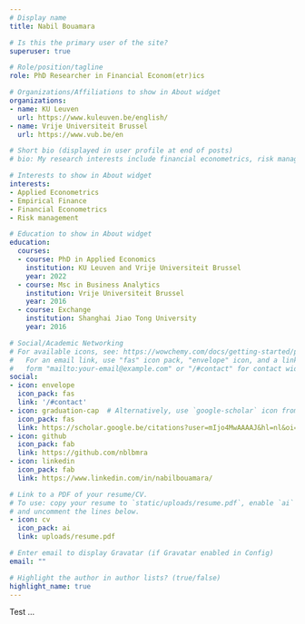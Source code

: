 ```yaml
---
# Display name
title: Nabil Bouamara

# Is this the primary user of the site?
superuser: true

# Role/position/tagline
role: PhD Researcher in Financial Econom(etr)ics

# Organizations/Affiliations to show in About widget
organizations:
- name: KU Leuven
  url: https://www.kuleuven.be/english/
- name: Vrije Universiteit Brussel
  url: https://www.vub.be/en

# Short bio (displayed in user profile at end of posts)
# bio: My research interests include financial econometrics, risk management and time series analysis.

# Interests to show in About widget
interests:
- Applied Econometrics
- Empirical Finance
- Financial Econometrics
- Risk management

# Education to show in About widget
education:
  courses:
  - course: PhD in Applied Economics
    institution: KU Leuven and Vrije Universiteit Brussel
    year: 2022
  - course: Msc in Business Analytics
    institution: Vrije Universiteit Brussel
    year: 2016
  - course: Exchange
    institution: Shanghai Jiao Tong University
    year: 2016

# Social/Academic Networking
# For available icons, see: https://wowchemy.com/docs/getting-started/page-builder/#icons
#   For an email link, use "fas" icon pack, "envelope" icon, and a link in the
#   form "mailto:your-email@example.com" or "/#contact" for contact widget.
social:
- icon: envelope
  icon_pack: fas
  link: '/#contact'
- icon: graduation-cap  # Alternatively, use `google-scholar` icon from `ai` icon pack
  icon_pack: fas
  link: https://scholar.google.be/citations?user=mIjo4MwAAAAJ&hl=nl&oi=ao
- icon: github
  icon_pack: fab
  link: https://github.com/nblbmra
- icon: linkedin
  icon_pack: fab
  link: https://www.linkedin.com/in/nabilbouamara/

# Link to a PDF of your resume/CV.
# To use: copy your resume to `static/uploads/resume.pdf`, enable `ai` icons in `params.toml`, 
# and uncomment the lines below.
- icon: cv
  icon_pack: ai
  link: uploads/resume.pdf

# Enter email to display Gravatar (if Gravatar enabled in Config)
email: ""

# Highlight the author in author lists? (true/false)
highlight_name: true
---
```


Test ...
